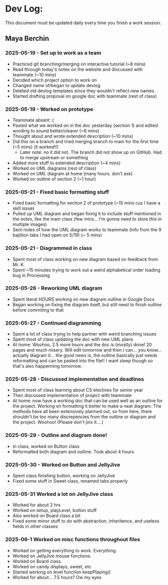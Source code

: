 # Dev Log:

This document must be updated daily every time you finish a work session.

## Maya Berchin

### 2025-05-19 - Set up to work as a team
 - Practiced git branching/merging on interactive tutorial (~8 mins)
 - Read through today's notes on the website and discussed with teammate (~10 mins)
 - Decided which project option to work on
 - Changed name of/began to update devlog
 - Deleted old devlog templates since they wouldn't reflect new names
 - Started drafting proposal on google doc with teammate (rest of class)

### 2025-05-19 - Worked on prototype
 - Teammate absent :(
 - Pasted what we worked on in the doc yesterday (section 1) and edited wording to sound better/clearer (~6 mins)
 - Thought about and wrote extended description (~10 mins)
 - Did this on a branch and tried merging branch to main for the first time (~5 mins) (it worked!!)
   - Later note: no it did not. The branch did not show up on GitHub. Had to merge upstream or something
 - Added more stuff to extended description (~4 mins)
 - Worked on UML diagrams (rest of class)
 - Worked on UML diagram at home (many hours. don't ask)
 - Worked on outline of section 2 (~1 hour)

 ### 2025-05-21 - Fixed basic formatting stuff
 - Fixed basic formatting for section 2 of prototype (~15 mins cuz I have a skill issue)
 - Pulled up UML diagram and began fixing it to include stuff mentioned in the notes, like the main class (few mins... I'm gonna need to store this in multiple images)
 - Sent notes of how the UML diagram works to teammate (info from the 9 bajillion tabs I had open on 5/19) (~ 5 mins)

 ### 2025-05-21 - Diagrammed in class
 - Spent most of class working on new diagram based on feedback from Mr. K
 - Spent ~15 minutes trying to work out a weird alphabetical order loading bug in Processing

### 2025-05-26 - Reworking UML diagram
 - Spent literal HOURS working on new diagram outline in Google Docs
 - Began working on fixing the diagram itself, but still need to finish outline before commiting to that

### 2025-05-27 - Continued diagramming
 - Spent a lot of class trying to help partner with weird branching issues
 - Spent most of class updating the doc with new UML plans
 - At home: Woohoo, 2.5 more hours and the doc is (mostly) done! 20 pages and much misery.
 Will edit tomorrow and then I can... you know... actually diagram it... the good news is, the outline
 basically just needs reformatting and can be pasted into the file!! I want sleep though so that's also
 happenning tomorrow.

### 2025-05-28 - Discussed implementation and deadlines
 - Spent most of class learning about CS electives for senior year
 - Then discussed implementation of project with teammate
 - At home: now have a working doc that can be used well as an outline for the project. Working on formatting 
 it better to make a neat diagram. The methods have all been extensively planned out, so from here, there
 shouldn't be too many discrepencies from the outline or diagram and the project. Woohoo! (Please don't 
 jinx it....)

### 2025-05-29 - Outline and diagram done!
 - In class, worked on Button class
 - Reformatted both diagram and outline. Took about 4 hours

### 2025-05-30 - Worked on Button and JellyJive
 - Spent class finishing button, working on JellyJive
 - Fixed some stuff in Sweet class, renamed tabs properly

### 2025-05-31 Worked a lot on JellyJive class
 - Worked for about 2 hrs
 - Worked on setup, playLevel, button stuff
 - Also worked on Board class a bit
 - Fixed some minor stuff to do with abstraction, inheritence, and useless fields in other classes

### 2025-06-1 Worked on misc functions throughout files
 - Worked on getting everything to work. Everything.
 - Worked on JellyJive mouse functions.
 - Worked on Board class.
 - Worked on candy displays, sweet, etc
 - Started working on level function keepPlaying()
 - Worked for about... 7.5 hours? Ow my eyes